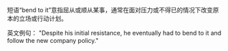 短语“bend to it”意指屈从或顺从某事，通常在面对压力或不得已的情况下改变原本的立场或行动计划。

英文例句：
"Despite his initial resistance, he eventually had to bend to it and follow the new company policy."